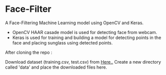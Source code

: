 # Face-Filter
A Face-Filtering Machine Learning model using OpenCV and Keras.

- OpenCV HAAR casade model is used for detecting face from webcam.
- Keras is used for training and building a model for detecting points in the face and placing sunglass using detected points.
  

After cloning the repo :

Download dataset (training.csv, test.csv) from [ Here..](https://www.kaggle.com/c/facial-keypoints-detection/data)
Create a new directory called 'data' and place the downloaded files here.